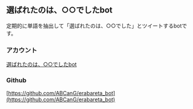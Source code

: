選ばれたのは、○○でしたbot
----

定期的に単語を抽出して「選ばれたのは、○○でした」とツイートするbotです。

### アカウント
[選ばれたのは、○○でしたbot](https://twitter.com/erabareta_bot)

### Github
[https://github.com/ABCanG/erabareta_bot](https://github.com/ABCanG/erabareta_bot)
